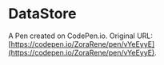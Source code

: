 # DataStore

A Pen created on CodePen.io. Original URL: [https://codepen.io/ZoraRene/pen/vYeEyyE](https://codepen.io/ZoraRene/pen/vYeEyyE).


